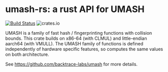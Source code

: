 umash-rs: a rust API for UMASH
================================

[![Build Status](https://travis-ci.com/backtrace-labs/umash-rs.svg?branch=main)](https://travis-ci.com/backtrace-labs/umash-rs) ![crates.io](https://img.shields.io/crates/v/umash.svg)


UMASH is a family of fast hash / fingerprinting functions with
collision bounds.  This crate builds on x86-64 (with CLMUL) and
little-endian aarch64 (with VMULL).  The UMASH family of functions is
defined independently of hardware specific features, so computes the
same values on both architecture.

See https://github.com/backtrace-labs/umash for more details.
